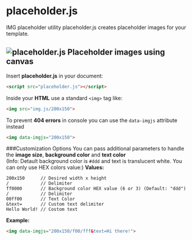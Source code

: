 # placeholder.js
IMG placeholder utility
placeholder.js creates placeholder images for your template.

![placeholder.js Placeholder images using canvas](http://i.imgur.com/fYCYFxf.png)
---

Insert **placeholder.js** in your document:

```html
<script src="placeholder.js"></script>
```

Inside your **HTML** use a standard `<img>` tag like:
```html
<img src="img.js/200x150">
````

To prevent **404 errors** in console you can use the `data-imgjs` attribute instead
```html
<img data-imgjs="200x150">
````
###Customization Options
You can pass additional parameters to handle the **image size**, **background color** and **text color**  
(Info: Detault background color is `#ddd` and text is translucent white. You can only use HEX colors value:)
**Values:**  
```
200x150      // Desired width x height
/            // Delimiter
ff0000       // Background color HEX value (6 or 3) (Default: "ddd")
/            // Delimiter
00ff00       // Text Color
&text=       // Custom text delimiter
Hello World! // Costom text
```
**Example:**  

```html
<img data-imgjs="200x150/f00/fff&text=Hi there!">
````
